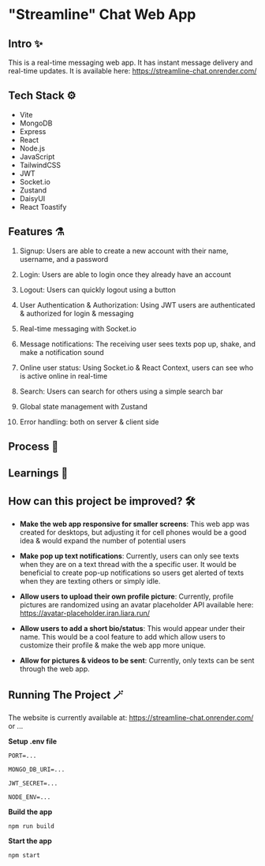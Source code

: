 # "Streamline" Chat Web App

## Intro ✨

This is a real-time messaging web app. It has instant message delivery and real-time updates. It is available here: <https://streamline-chat.onrender.com/>

## Tech Stack ⚙️

- Vite
- MongoDB
- Express
- React
- Node.js
- JavaScript
- TailwindCSS
- JWT
- Socket.io
- Zustand
- DaisyUI
- React Toastify


## Features ⚗️

1. Signup: Users are able to create a new account with their name, username, and a password

2. Login: Users are able to login once they already have an account

3. Logout: Users can quickly logout using a button

4. User Authentication & Authorization: Using JWT users are authenticated & authorized for login & messaging
  
5. Real-time messaging with Socket.io
 
6. Message notifications: The receiving user sees texts pop up, shake, and make a notification sound
   
7. Online user status: Using Socket.io & React Context, users can see who is active online in real-time
  
8. Search: Users can search for others using a simple search bar

9. Global state management with Zustand

10. Error handling: both on server & client side


## Process 🫧



## Learnings 📖



## How can this project be improved? 🛠️

* **Make the web app responsive for smaller screens**: This web app was created for desktops, but adjusting it for cell phones would be a good idea & would expand the number of potential users

* **Make pop up text notifications**: Currently, users can only see texts when they are on a text thread with the a specific user. It would be beneficial to create pop-up notifications so users get alerted of texts when they are texting others or simply idle.

* **Allow users to upload their own profile picture**: Currently, profile pictures are randomized using an avatar placeholder API available here: <https://avatar-placeholder.iran.liara.run/>

* **Allow users to add a short bio/status**: This would appear under their name. This would be a cool feature to add which allow users to customize their profile & make the web app more unique.

* **Allow for pictures & videos to be sent**: Currently, only texts can be sent through the web app.


## Running The Project 🪄

The website is currently available at: <https://streamline-chat.onrender.com/> or ...

**Setup .env file**
````
PORT=...

MONGO_DB_URI=...

JWT_SECRET=...

NODE_ENV=...
````

**Build the app**

````
npm run build
````

**Start the app**
````
npm start
````
